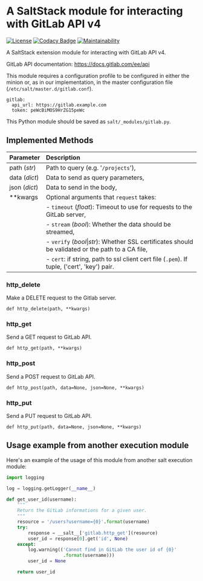 # A SaltStack module for interacting with GitLab API v4

[![License](https://img.shields.io/badge/License-Apache--2.0-blue.svg)](https://spdx.org/licenses/Apache-2.0.html)
[![Codacy Badge](https://app.codacy.com/project/badge/Grade/1e5033bc92474eea86dd5a8889f2af8d)](https://www.codacy.com/manual/madrisan/saltstack-gitlab-apiv4?utm_source=github.com&amp;utm_medium=referral&amp;utm_content=madrisan/saltstack-gitlab-apiv4&amp;utm_campaign=Badge_Grade)
[![Maintainability](https://api.codeclimate.com/v1/badges/55c3b99a3c91820304be/maintainability)](https://codeclimate.com/github/madrisan/saltstack-gitlab-apiv4/maintainability)

A SaltStack extension module for interacting with GitLab API v4.

GitLab API documentation: <https://docs.gitlab.com/ee/api>

This module requires a configuration profile to be configured in either the minion or, as in our implementation, in the master configuration file (`/etc/salt/master.d/gitlab.conf`).

    gitlab:
      api_url: https://gitlab.example.com
      token: peWcBiMOS9HrZG15peWc

This Python module should be saved as `salt/_modules/gitlab.py`.

## Implemented Methods

| Parameter     | Description                                                             |
|:--------------|:------------------------------------------------------------------------|
| path (*str*)  | Path to query (e.g. '`/projects`'),                                     |
| data (*dict*) | Data to send as query parameters,                                       |
| json (*dict*) | Data to send in the body,                                               |
| **kwargs      | Optional arguments that `request` takes:                                |
|               | - `timeout` (*float*): Timeout to use for requests to the GitLab server,|
|               | - `stream` (*bool*): Whether the data should be streamed,               |
|               | - `verify` (*bool*\|*str*): Whether SSL certificates should be validated or the path to a CA file,|
|               | - `cert`: if string, path to ssl client cert file (`.pem`). If tuple, ('cert', 'key') pair.       |

### http_delete

Make a DELETE request to the Gitlab server.

    def http_delete(path, **kwargs)
    
### http_get

Send a GET request to GitLab API.

    def http_get(path, **kwargs)

### http_post

Send a POST request to GitLab API.

    def http_post(path, data=None, json=None, **kwargs)

### http_put

Send a PUT request to GitLab API.

    def http_put(path, data=None, json=None, **kwargs)

## Usage example from another execution module

Here's an example of the usage of this module from another salt execution module:
```python
import logging

log = logging.getLogger(__name__)

def get_user_id(username):
    """
    Return the GitLab informations for a given user.
    """
    resource = '/users?username={0}'.format(username)
    try:
        response = __salt__['gitlab.http_get'](resource)
        user_id = response[0].get('id', None)
    except:
        log.warning(('Cannot find in GitLab the user id of {0}'
                     .format(username)))
        user_id = None

    return user_id
```
